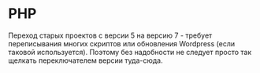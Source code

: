 # PHP

Переход старых проектов с версии 5 на версию 7 - требует переписывания многих скриптов или обновления Wordpress (если таковой используется). Поэтому без надобности не следует просто так щелкать переключателем версии туда-сюда.
